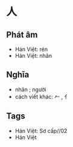 # 人

## Phát âm
* Hán Việt: rén
* Hán Việt: nhân

## Nghĩa
* nhân ; người
* cách viết khác: 𠂉 , 亻

## Tags
* Hán Việt: Sơ cấp//02
* Hán Việt

<script>window.HANZI_FIELD='人';</script>